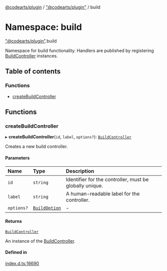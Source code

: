 [@codearts/plugin](../README.md) / ["@codearts/plugin"](_codearts_plugin_.md) / build

# Namespace: build

["@codearts/plugin"](_codearts_plugin_.md).build

Namespace for build functionality. Handlers are published by registering
[BuildController](../interfaces/codearts_plugin_.BuildController.md) instances.

## Table of contents

### Functions

- [createBuildController](codearts_plugin_.build.md#createbuildcontroller)

## Functions

### createBuildController

▸ **createBuildController**(`id`, `label`, `options?`): [`BuildController`](../interfaces/codearts_plugin_.BuildController.md)

Creates a new build controller.

#### Parameters

| Name | Type | Description |
| :------ | :------ | :------ |
| `id` | `string` | Identifier for the controller, must be globally unique. |
| `label` | `string` | A human-readable label for the controller. |
| `options?` | [`BuildOption`](../interfaces/codearts_plugin_.BuildOption.md) | - |

#### Returns

[`BuildController`](../interfaces/codearts_plugin_.BuildController.md)

An instance of the [BuildController](../interfaces/codearts_plugin_.BuildController.md).

#### Defined in

[index.d.ts:16690](https://github.com/huaweicloud/cloudide-plugin-api/blob/03b481c/index.d.ts#L16690)
